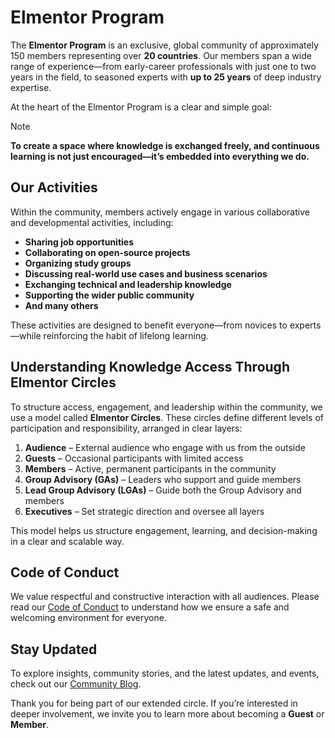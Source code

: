 # Elmentor Program
The **Elmentor Program** is an exclusive, global community of approximately 150 members representing over **20 countries**. Our members span a wide range of experience—from early-career professionals with just one to two years in the field, to seasoned experts with **up to 25 years** of deep industry expertise.

At the heart of the Elmentor Program is a clear and simple goal:  
>[!NOTE]
>**To create a space where knowledge is exchanged freely, and continuous learning is not just encouraged—it’s embedded into everything we do.**

## Our Activities

Within the community, members actively engage in various collaborative and developmental activities, including:

- **Sharing job opportunities**  
- **Collaborating on open-source projects**  
- **Organizing study groups**  
- **Discussing real-world use cases and business scenarios**  
- **Exchanging technical and leadership knowledge**  
- **Supporting the wider public community**
- **And many others**

These activities are designed to benefit everyone—from novices to experts—while reinforcing the habit of lifelong learning.

## Understanding Knowledge Access Through Elmentor Circles

To structure access, engagement, and leadership within the community, we use a model called **Elmentor Circles**. These circles define different levels of participation and responsibility, arranged in clear layers:
1. **Audience** – External audience who engage with us from the outside  
2. **Guests** – Occasional participants with limited access  
3. **Members** – Active, permanent participants in the community  
4. **Group Advisory (GAs)** – Leaders who support and guide members  
5. **Lead Group Advisory (LGAs)** – Guide both the Group Advisory and members  
6. **Executives** – Set strategic direction and oversee all layers  

This model helps us structure engagement, learning, and decision-making in a clear and scalable way.

## Code of Conduct

We value respectful and constructive interaction with all audiences. Please read our [Code of Conduct](CODE_OF_CONDUCT.md) to understand how we ensure a safe and welcoming environment for everyone.

## Stay Updated

To explore insights, community stories, and the latest updates, and events, check out our [Community Blog](https://devopsvisions.github.io/).

Thank you for being part of our extended circle. If you’re interested in deeper involvement, we invite you to learn more about becoming a **Guest** or **Member**.
